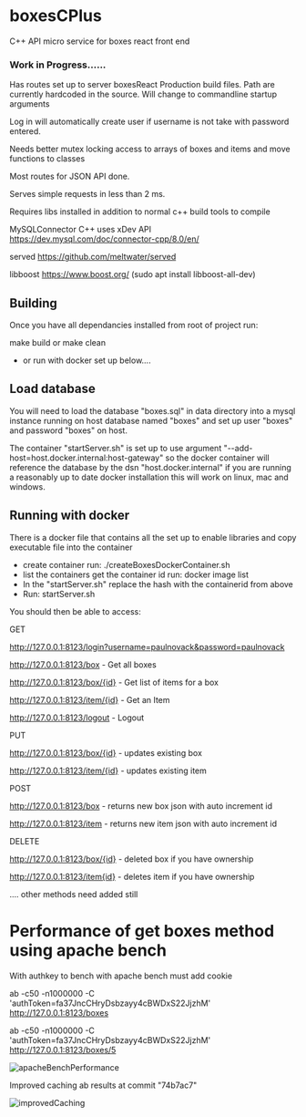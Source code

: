 # boxesCPlus
C++ API micro service for boxes react front end

### Work in Progress......  

Has routes set up to server boxesReact Production build files.  Path are currently hardcoded in the source.  Will change to commandline startup arguments

Log in will automatically create user if username is not take with password entered.

Needs better mutex locking access to arrays of boxes and items and move functions to classes

Most routes for JSON API done.

Serves simple requests in less than 2 ms.

Requires libs installed in addition to normal c++ build tools to compile

MySQLConnector C++  uses xDev API https://dev.mysql.com/doc/connector-cpp/8.0/en/

served https://github.com/meltwater/served

libboost https://www.boost.org/  (sudo apt install libboost-all-dev)

## Building
Once you have all dependancies installed from root of project run:

make build or make clean

- or run with docker set up below....

## Load database

You will need to load the database "boxes.sql" in data directory into a mysql instance running on host database named "boxes" and set up user "boxes" and password "boxes" on host.

The container "startServer.sh" is set up to use argument "--add-host=host.docker.internal:host-gateway" so the docker container will reference the database by the dsn "host.docker.internal" if you are running a reasonably up to date docker installation this will work on linux, mac and windows.

## Running with docker

There is a docker file that contains all the set up to enable libraries and copy executable file into the container
- create container run: ./createBoxesDockerContainer.sh
- list the containers get the container id run: docker image list
- In the "startServer.sh" replace the hash with the containerid from above
- Run: startServer.sh


You should then be able to access:

GET

http://127.0.0.1:8123/login?username=paulnovack&password=paulnovack

http://127.0.0.1:8123/box - Get all boxes

http://127.0.0.1:8123/box/{id} - Get list of items for a box

http://127.0.0.1:8123/item/{id} - Get an Item

http://127.0.0.1:8123/logout - Logout

PUT

http://127.0.0.1:8123/box/{id} - updates existing box

http://127.0.0.1:8123/item/{id} - updates existing item


POST

http://127.0.0.1:8123/box - returns new box json with auto increment id

http://127.0.0.1:8123/item - returns new item json with auto increment id

DELETE

http://127.0.0.1:8123/box/{id} - deleted box if you have ownership

http://127.0.0.1:8123/item{id} - deletes item if you have ownership

.... other methods need added still

# Performance of get boxes method using apache bench

With authkey to bench with apache bench must add cookie

ab -c50 -n1000000 -C 'authToken=fa37JncCHryDsbzayy4cBWDxS22JjzhM'  http://127.0.0.1:8123/boxes

ab -c50 -n1000000 -C 'authToken=fa37JncCHryDsbzayy4cBWDxS22JjzhM'  http://127.0.0.1:8123/boxes/5


![apacheBenchPerformance](https://user-images.githubusercontent.com/3844301/168474846-f1e2ad35-53c9-4717-8bcb-d0522f2a8b83.png)

Improved caching ab results at commit "74b7ac7"


![improvedCaching](https://user-images.githubusercontent.com/3844301/169076410-a7be2f02-8a12-4e30-a250-9c0bed5f4e88.png)
